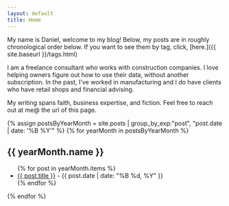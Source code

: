 ```yaml
---
layout: default
title: Home
---
```


My name is Daniel, welcome to my blog! Below, my posts are in roughly chronological order below. If you want to see them by tag, click, [here.]({{ site.baseurl }}/tags.html)

I am a freelance consultant who works with construction companies. I love helping owners figure out how to use their data, without another subscription. In the past, I've worked in manufacturing and I do have clients who have retail shops and financial advising.

My writing spans faith, business expertise, and fiction. Feel free to reach out at me@ the url of this page.

{% assign postsByYearMonth = site.posts | group_by_exp:"post", "post.date | date: '%B %Y'" %}
{% for yearMonth in postsByYearMonth %}
  <h2>{{ yearMonth.name }}</h2>
  <ul>
    {% for post in yearMonth.items %}
      <li>
        <a href="{{ site.baseurl }}{{ post.url }}">{{ post.title }}</a> - {{ post.date | date: "%B %d, %Y" }}
      </li>
    {% endfor %}
  </ul>
{% endfor %}

